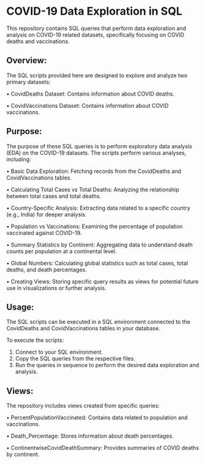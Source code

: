
# COVID-19 Data Exploration in SQL

This repository contains SQL queries that perform data exploration and analysis on COVID-19 related datasets, specifically focusing on COVID deaths and vaccinations.





## Overview: 

The SQL scripts provided here are designed to explore and analyze two primary datasets:

• CovidDeaths Dataset: Contains information about COVID deaths.

• CovidVaccinations Dataset: Contains information about COVID vaccinations.

## Purpose:

The purpose of these SQL queries is to perform exploratory data analysis (EDA) on the COVID-19 datasets. The scripts perform various analyses, including:

• Basic Data Exploration: Fetching records from the CovidDeaths and CovidVaccinations tables.

• Calculating Total Cases vs Total Deaths: Analyzing the relationship between total cases and total deaths.

• Country-Specific Analysis: Extracting data related to a specific country (e.g., India) for deeper analysis.

• Population vs Vaccinations: Examining the percentage of population vaccinated against COVID-19.

• Summary Statistics by Continent: Aggregating data to understand death counts per population at a continental level.

• Global Numbers: Calculating global statistics such as total cases, total deaths, and death percentages.

• Creating Views: Storing specific query results as views for potential future use in visualizations or further analysis.
    
## Usage:
The SQL scripts can be executed in a SQL environment connected to the CovidDeaths and CovidVaccinations tables in your database.

To execute the scripts:

1. Connect to your SQL environment.
2. Copy the SQL queries from the respective files.
3. Run the queries in sequence to perform the desired data exploration and analysis.
## Views:
The repository includes views created from specific queries:

• PercentPopulationVaccinated: Contains data related to population and vaccinations.

• Death_Percentage: Stores information about death percentages.

• ContinentwiseCovidDeathSummary: Provides summaries of COVID deaths by continent.
